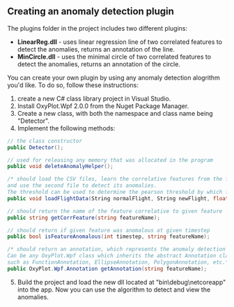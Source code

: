 
## Creating an anomaly detection plugin
The plugins folder in the project includes two different plugins:
- <b>LinearReg.dll</b> - uses linear regression line of two correlated features to detect the anomalies, returns an annotation of the line.
- <b>MinCircle.dll</b> - uses the minimal circle of two correlated features to detect the anomalies, returns an annotation of the circle.

You can create your own plugin by using any anomaly detection alogrithm you'd like. To do so, follow these instructions:
1. create a new C# class library project in Visual Studio.
2. Install OxyPlot.Wpf 2.0.0 from the Nuget Package Manager.
2. Create a new class, with both the namespace and class name being "Detector".
3. Implement the following methods:

```csharp
// the class constructor
public Detector();

// used for releasing any memory that was allocated in the program
public void deleteAnomalyHelper();

/* should load the CSV files, learn the correlative features from the first file,
and use the second file to detect its anomalies. 
The threshold can be used to determine the pearson threshold by which features are considered correlated.*/
public void loadFlightData(String normalFlight, String newFlight, float threshold);

// should return the name of the feature correlative to given feature
public string getCorrFeature(string featureName);

// should return if given feature was anomalous at given timestep
public bool isFeatureAnomalous(int timestep, string featureName);

/* should return an annotation, which represents the anomaly detection algorithm used.
Can be any OxyPlot.Wpf class which inherits the abstract Annotation class, 
such as FunctionAnnotation, EllipseAnnotation, PolygonAnnotation, etc.*/
public OxyPlot.Wpf.Annotation getAnnotation(string featureName);

```

5. Build the project and load the new dll located at "bin\debug\netcoreapp" into the app. Now you can use the algorithm to detect and view the anomalies.